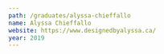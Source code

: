 ```yaml
---
path: /graduates/alyssa-chieffallo
name: Alyssa Chieffallo
website: https://www.designedbyalyssa.ca/
year: 2019
---
```

